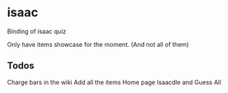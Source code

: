 # isaac
Binding of isaac quiz

Only have items showcase for the moment. (And not all of them)

## Todos   
Charge bars in the wiki
Add all the items
Home page
Isaacdle and Guess All  

